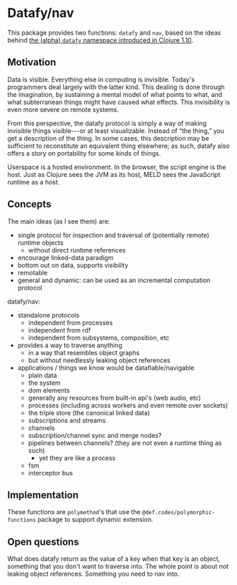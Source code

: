 # Datafy/nav

This package provides two functions: `datafy` and `nav`, based on the ideas
behind [the (alpha) `datafy` namespace introduced in Clojure
1.10](https://clojure.github.io/clojure/branch-master/clojure.datafy-api.html).

## Motivation

Data is visible.  Everything else in computing is invisible.  Today's
programmers deal largely with the latter kind.  This dealing is done through the
imagination, by sustaining a mental model of what points to what, and what
subterranean things might have caused what effects.  This invisibility is even
more severe on remote systems.

From this perspective, the datafy protocol is simply a way of making invisible
things visible---or at least visualizable.  Instead of “the thing,” you get a
description of the thing.  In some cases, this description may be sufficient to
reconstitute an equivalent thing elsewhere; as such, datafy also offers a story
on portability for some kinds of things.

Userspace is a hosted environment.  In the browser, the script engine is the
host.  Just as Clojure sees the JVM as its host, MELD sees the JavaScript
runtime as a host.

## Concepts

The main ideas (as I see them) are:
- single protocol for inspection and traversal of (potentially remote) runtime
  objects
  - without direct runtime references
- encourage linked-data paradigm
- bottom out on data, supports visibility
- remotable
- general and dynamic: can be used as an incremental computation protocol

datafy/nav:
- standalone protocols
  - independent from processes
  - independent from rdf
  - independent from subsystems, composition, etc
- provides a way to traverse anything
  - in a way that resembles object graphs
  - but without needlessly leaking object references
- applications / things we know would be datafiable/navigable
  - plain data
  - the system
  - dom elements
  - generally any resources from built-in api's (web audio, etc)
  - processes (including across workers and even remote over sockets)
  - the triple store (the canonical linked data)
  - subscriptions and streams
  - channels
  - subscription/channel sync and merge nodes?
  - pipelines between channels? (they are not even a runtime thing as such)
    - yet they are like a process
  - fsm
  - interceptor bus

## Implementation

These functions are `polymethod`'s that use the
`@def.codes/polymorphic-functions` package to support dynamic extension.

## Open questions

What does datafy return as the value of a key when that key is an object,
something that you don't want to traverse into.  The whole point is about not
leaking object references.  Something you need to nav into.
